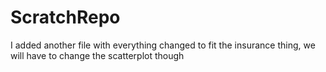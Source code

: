 # ScratchRepo


I added another file with everything changed to fit the insurance thing, we will have to change the scatterplot though
